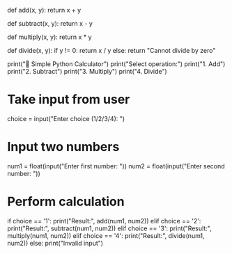def add(x, y):
    return x + y

def subtract(x, y):
    return x - y

def multiply(x, y):
    return x * y

def divide(x, y):
    if y != 0:
        return x / y
    else:
        return "Cannot divide by zero"

print("📌 Simple Python Calculator")
print("Select operation:")
print("1. Add")
print("2. Subtract")
print("3. Multiply")
print("4. Divide")

# Take input from user
choice = input("Enter choice (1/2/3/4): ")

# Input two numbers
num1 = float(input("Enter first number: "))
num2 = float(input("Enter second number: "))

# Perform calculation
if choice == '1':
    print("Result:", add(num1, num2))
elif choice == '2':
    print("Result:", subtract(num1, num2))
elif choice == '3':
    print("Result:", multiply(num1, num2))
elif choice == '4':
    print("Result:", divide(num1, num2))
else:
    print("Invalid input")
